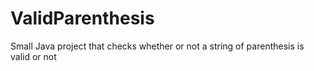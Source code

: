 # ValidParenthesis

Small Java project that checks whether or not a string of parenthesis is valid or not

